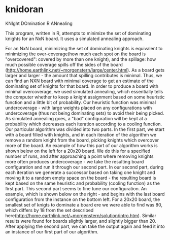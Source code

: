 knidoran
========

KNIght DOmination R ANnealing

This program, written in R, attempts to minimize the set of dominating knights for an NxN board. 
It uses a simulated annealing approach.

For an NxN board, minimizing the set of dominating knights is equivalent to minimizing the over-coverage(how much each spot on the board is "overcovered": covered by more than one knight), and the spillage: how much possible coverage spills off the sides of the board (http://home.earthlink.net/~morgenstern/large/center.html). As a board gets larger and larger - the amount that spilling contributes is minimal. Thus, we can find an NXN board with minimal coverage to get an estimate of the dominating set of knights for that board. 
In order to produce a board with minimal overcoverage, we used simulated annealing, which essentially tells the computer whether to keep a knight assignment based on some heuristic function and a little bit of probability. Our heuristic function was minimal undercoverage - with large weights placed on any configurations with undercoverage (thus not being dominating sets) to avoid their being picked. As simulated annealing goes, a "bad" configuration will be kept at a probability which decreases each iteration according to a cooling function. Our particular algorithm was divided into two parts. In the first part, we start with a board filled with knights, and in each iteration of the algorithm we remove a random knight from the board, picking knights which overcover more of the board. An example of how this part of our algorithm works is shown below on the left for a 20x20 board. We do this for a specified number of runs, and after approaching a point where removing knights more often produces undercoverage - we take the resulting board configuration and run it through our second part. In our second part, during each iteration we generate a successor based on taking one knight and moving it to a random empty space on the board - the resulting board is kept based on the same heuristic and probability (cooling function) as the first part. This second part seems to fine tune our configuration. An example, which is shown below on the right - and begins with the last board configuration from the instance on the bottom left. For a 20x20 board, the smallest set of knigts to dominate a board ere we were able to find was 80, which differs by 18 from the set described here(http://home.earthlink.net/~morgenstern/solution/intro.htm). Similar results were found for boards slightly larger, and slightly bigger than 20. After applying the second part, we can take the output again and feed it into an instance of our first part of our algorithm. 
